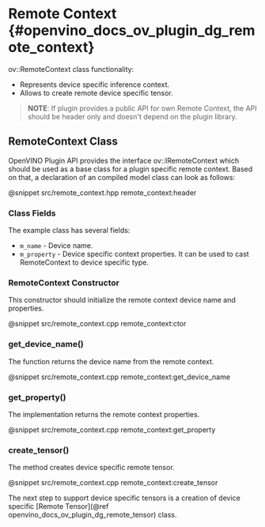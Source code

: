 # Remote Context {#openvino_docs_ov_plugin_dg_remote_context}

ov::RemoteContext class functionality:
- Represents device specific inference context.
- Allows to create remote device specific tensor.

> **NOTE**: If plugin provides a public API for own Remote Context, the API should be header only and doesn't depend on the plugin library.


RemoteContext Class
------------------------

OpenVINO Plugin API provides the interface ov::IRemoteContext which should be used as a base class for a plugin specific remote context. Based on that, a declaration of an compiled model class can look as follows: 

@snippet src/remote_context.hpp remote_context:header

### Class Fields

The example class has several fields:

- `m_name` - Device name.
- `m_property` - Device specific context properties. It can be used to cast RemoteContext to device specific type.

### RemoteContext Constructor

This constructor should initialize the remote context device name and properties.

@snippet src/remote_context.cpp remote_context:ctor

### get_device_name()

The function returns the device name from the remote context.

@snippet src/remote_context.cpp remote_context:get_device_name

### get_property()

The implementation returns the remote context properties.

@snippet src/remote_context.cpp remote_context:get_property


### create_tensor()

The method creates device specific remote tensor.

@snippet src/remote_context.cpp remote_context:create_tensor

The next step to support device specific tensors is a creation of device specific [Remote Tensor](@ref openvino_docs_ov_plugin_dg_remote_tensor) class.
